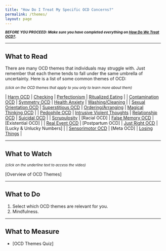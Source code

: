 ```yaml
---
title: "How Do I Treat My Specific OCD Concerns?"
permalink: /themes/
layout: page
---
```

<sup>***BEFORE YOU PROCEED: Make sure you have completed everything on <ins>[How Do We Treat OCD?](https://nader938.github.io/treatment)</ins>.***</sup>
- - - -

## What to Read
There are many OCD themes that individuals may struggle with. Just remember that each theme tends to fall under the same umbrella of uncertainty.
Here is a list of some common themes of OCD:

<sup>*(click on the OCD themes that apply to you only to learn more about them)*</sup>

| <ins>[Harm OCD](https://nader938.github.io/themes/harm-ocd/)</ins> | <ins>[Checking](https://nader938.github.io/themes/checking/)</ins> | <ins>[Perfectionism](https://nader938.github.io/themes/perfectionism/)</ins> | <ins>[Ritualized Eating](https://nader938.github.io/themes/ritualized-eating/)</ins> |
| <ins>[Contamination OCD](https://nader938.github.io/themes/contamination-ocd/)</ins> | <ins>[Symmetry OCD](https://nader938.github.io/themes/symmetry-ocd/)</ins> | <ins>[Health Anxiety](https://nader938.github.io/themes/health-anxiety/)</ins> | <ins>[Washing/Cleaning](https://nader938.github.io/themes/washing-cleaning/)</ins> |
| <ins>[Sexual Orientation OCD](https://nader938.github.io/themes/sexual-orientation-ocd/)</ins> | <ins>[Superstitious OCD](https://nader938.github.io/themes/superstitious-ocd/)</ins> | <ins>[Ordering/Arranging](https://nader938.github.io/themes/ordering-arranging/)</ins> | <ins>[Magical Thinking OCD](https://nader938.github.io/themes/magical-thinking-ocd/)</ins> |
| <ins>[Pedophile OCD](https://nader938.github.io/themes/pedophile-ocd/)</ins> | <ins>[Intrusive Violent Thoughts](https://nader938.github.io/themes/intrusive-violent-thoughts/)</ins> | <ins>[Relationship OCD](https://nader938.github.io/themes/relationship-ocd/)</ins> | <ins>[Suicidal OCD](https://nader938.github.io/themes/suicidal-ocd/)</ins> |
| <ins>[Scrupulosity](https://nader938.github.io/themes/scrupulosity/)</ins> | [Racial OCD] | <ins>[False Memory OCD](https://nader938.github.io/themes/false-memory-ocd/)</ins> | [Existential OCD] |
| <ins>[Real Event OCD](https://nader938.github.io/themes/real-event-ocd/)</ins> | [Postpartum OCD] | <ins>[Just Right OCD](https://nader938.github.io/themes/just-right-ocd/)</ins> | [Lucky & Unlucky Numbers] |
| <ins>[Sensorimotor OCD](https://nader938.github.io/themes/sensorimotor-ocd/)</ins> | [Meta OCD] | <ins>[Losing Things](https://nader938.github.io/themes/losing-things/)</ins> |

- - - -

## What to Watch
<sup>*(click on the underline text to access the video)*</sup>

[Overview of OCD Themes]

- - - -

## What to Do
1. Select which OCD themes are relevant for you.
2. Mindfulness.

- - - -

## What to Measure
- [OCD Themes Quiz]

